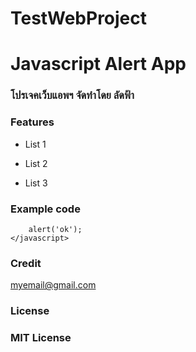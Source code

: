 # TestWebProject

# Javascript Alert App
### โปรเจคเว็บแอพฯ จัดทำโดย ลัดฟ้า
### Features
* List 1
- List 2
+ List 3

### Example code
```<javascript>
    alert('ok');
</javascript>
```

### Credit
[myemail@gmail.com](https://www.facebook.com/teerungrat)

### License
### MIT License